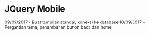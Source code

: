 # JQuery Mobile


08/09/2017 - Buat tampilan standar, koneksi ke database
10/09/2017 - Pergantian tema, penambahan button back dan home
